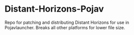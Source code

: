 # Distant-Horizons-Pojav
Repo for patching and distributing Distant Horizons for use in Pojavlauncher. Breaks all other platforms for lower file size.
